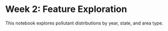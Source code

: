 # Week 2: Feature Exploration

This notebook explores pollutant distributions by year, state, and area type.
